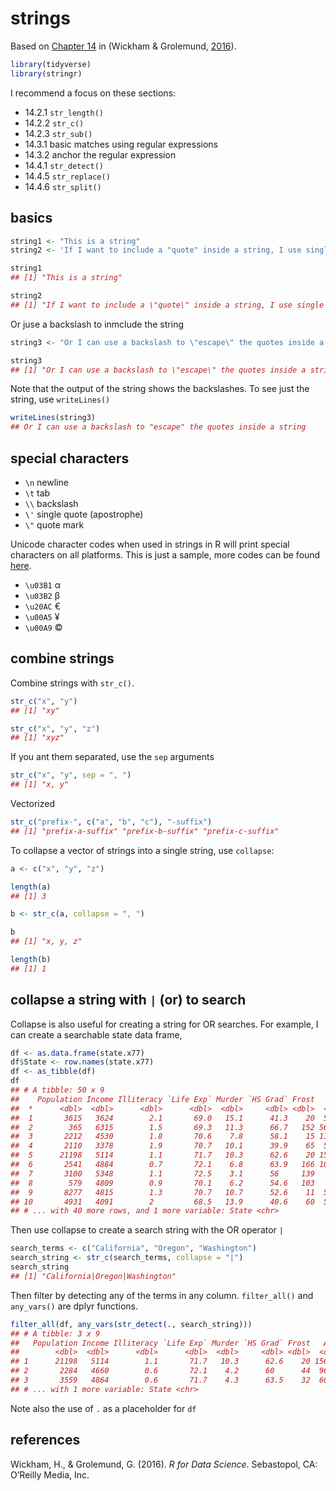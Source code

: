 
# strings

Based on [Chapter 14](http://r4ds.had.co.nz/strings.html) in (Wickham &
Grolemund, [2016](#ref-wickhamgrolemund2016)).

``` r
library(tidyverse)
library(stringr)
```

I recommend a focus on these sections:

  - 14.2.1 `str_length()`  
  - 14.2.2 `str_c()`  
  - 14.2.3 `str_sub()`
  - 14.3.1 basic matches using regular expressions
  - 14.3.2 anchor the regular expression
  - 14.4.1 `str_detect()`
  - 14.4.5 `str_replace()`
  - 14.4.6 `str_split()`

## basics

``` r
string1 <- "This is a string"
string2 <- 'If I want to include a "quote" inside a string, I use single quotes'

string1
## [1] "This is a string"

string2
## [1] "If I want to include a \"quote\" inside a string, I use single quotes"
```

Or juse a backslash to inmclude the
string

``` r
string3 <- "Or I can use a backslash to \"escape\" the quotes inside a string"

string3
## [1] "Or I can use a backslash to \"escape\" the quotes inside a string"
```

Note that the output of the string shows the backslashes. To see just
the string, use `writeLines()`

``` r
writeLines(string3)
## Or I can use a backslash to "escape" the quotes inside a string
```

## special characters

  - `\n` newline
  - `\t` tab
  - `\\` backslash
  - `\'` single quote (apostrophe)
  - `\"` quote mark

Unicode character codes when used in strings in R will print special
characters on all platforms. This is just a sample, more codes can be
found
[here](https://www.rapidtables.com/code/text/unicode-characters.html).

  - `\u03B1` α
  - `\u03B2` β
  - `\u20AC` €
  - `\u00A5` ¥
  - `\u00A9` ©

## combine strings

Combine strings with `str_c()`.

``` r
str_c("x", "y")
## [1] "xy"

str_c("x", "y", "z")
## [1] "xyz"
```

If you ant them separated, use the `sep` arguments

``` r
str_c("x", "y", sep = ", ")
## [1] "x, y"
```

Vectorized

``` r
str_c("prefix-", c("a", "b", "c"), "-suffix")
## [1] "prefix-a-suffix" "prefix-b-suffix" "prefix-c-suffix"
```

To collapse a vector of strings into a single string, use `collapse`:

``` r
a <- c("x", "y", "z")

length(a)
## [1] 3

b <- str_c(a, collapse = ", ")

b
## [1] "x, y, z"

length(b)
## [1] 1
```

## collapse a string with `|` (or) to search

Collapse is also useful for creating a string for OR searches. For
example, I can create a searchable state data frame,

``` r
df <- as.data.frame(state.x77)
df$State <- row.names(state.x77)
df <- as_tibble(df)
df
## # A tibble: 50 x 9
##    Population Income Illiteracy `Life Exp` Murder `HS Grad` Frost   Area
##  *      <dbl>  <dbl>      <dbl>      <dbl>  <dbl>     <dbl> <dbl>  <dbl>
##  1       3615   3624        2.1       69.0   15.1      41.3    20  50708
##  2        365   6315        1.5       69.3   11.3      66.7   152 566432
##  3       2212   4530        1.8       70.6    7.8      58.1    15 113417
##  4       2110   3378        1.9       70.7   10.1      39.9    65  51945
##  5      21198   5114        1.1       71.7   10.3      62.6    20 156361
##  6       2541   4884        0.7       72.1    6.8      63.9   166 103766
##  7       3100   5348        1.1       72.5    3.1      56     139   4862
##  8        579   4809        0.9       70.1    6.2      54.6   103   1982
##  9       8277   4815        1.3       70.7   10.7      52.6    11  54090
## 10       4931   4091        2         68.5   13.9      40.6    60  58073
## # ... with 40 more rows, and 1 more variable: State <chr>
```

Then use collapse to create a search string with the OR operator `|`

``` r
search_terms <- c("California", "Oregon", "Washington")
search_string <- str_c(search_terms, collapse = "|")
search_string 
## [1] "California|Oregon|Washington"
```

Then filter by detecting any of the terms in any column. `filter_all()`
and `any_vars()` are dplyr functions.

``` r
filter_all(df, any_vars(str_detect(., search_string)))
## # A tibble: 3 x 9
##   Population Income Illiteracy `Life Exp` Murder `HS Grad` Frost   Area
##        <dbl>  <dbl>      <dbl>      <dbl>  <dbl>     <dbl> <dbl>  <dbl>
## 1      21198   5114        1.1       71.7   10.3      62.6    20 156361
## 2       2284   4660        0.6       72.1    4.2      60      44  96184
## 3       3559   4864        0.6       71.7    4.3      63.5    32  66570
## # ... with 1 more variable: State <chr>
```

Note also the use of `.` as a placeholder for `df`

## references

<div id="refs" class="references">

<div id="ref-wickhamgrolemund2016">

Wickham, H., & Grolemund, G. (2016). *R for Data Science*. Sebastopol,
CA: O’Reilly Media, Inc.

</div>

</div>
